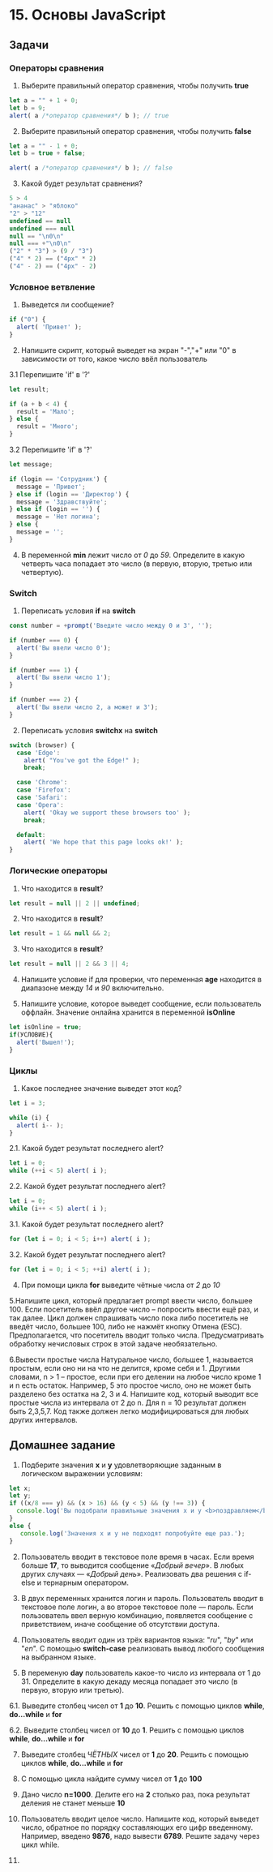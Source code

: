 # 15. Основы JavaScript

## Задачи

### Операторы сравнения

1. Выберите правильный оператор сравнения, чтобы получить **true**
```javascript
let a = "" + 1 + 0;
let b = 9;
alert( a /*оператор сравнения*/ b ); // true
```

2. Выберите правильный оператор сравнения, чтобы получить **false**
```javascript
let a = "" - 1 + 0;
let b = true + false;

alert( a /*оператор сравнения*/ b ); // false
```

3. Какой будет результат сравнения?
```javascript
5 > 4
"ананас" > "яблоко"
"2" > "12"
undefined == null
undefined === null
null == "\n0\n"
null === +"\n0\n"
("2" * "3") > (9 / "3")
("4" * 2) == ("4px" * 2)
("4" - 2) == ("4px" - 2)
```

### Условное ветвление

1. Выведется ли сообщение?
```javascript
if ("0") {
  alert( 'Привет' );
}
```

2. Напишите скрипт, который выведет на экран "-","+" или "0" в зависимости от того, какое число ввёл пользователь

3.1 Перепишите 'if' в '?'
```javascript
let result;

if (a + b < 4) {
  result = 'Мало';
} else {
  result = 'Много';
}
```

3.2 Перепишите 'if' в '?'
```javascript
let message;

if (login == 'Сотрудник') {
  message = 'Привет';
} else if (login == 'Директор') {
  message = 'Здравствуйте';
} else if (login == '') {
  message = 'Нет логина';
} else {
  message = '';
}
```

4. В переменной **min** лежит число от _0_ до _59_. Определите в какую четверть часа попадает это число (в первую, вторую, третью или четвертую).

###  Switch

1. Переписать условия **if** на **switch**
```javascript
const number = +prompt('Введите число между 0 и 3', '');

if (number === 0) {
  alert('Вы ввели число 0');
}

if (number === 1) {
  alert('Вы ввели число 1');
}

if (number === 2) {
  alert('Вы ввели число 2, а может и 3');
}
```

2. Переписать условия **switchx** на **switch**
```javascript
switch (browser) {
  case 'Edge':
    alert( "You've got the Edge!" );
    break;

  case 'Chrome':
  case 'Firefox':
  case 'Safari':
  case 'Opera':
    alert( 'Okay we support these browsers too' );
    break;

  default:
    alert( 'We hope that this page looks ok!' );
}
```

###  Логические операторы

1. Что находится в **result**?
```javascript
let result = null || 2 || undefined;
```

2. Что находится в **result**?
```javascript
let result = 1 && null && 2;
```

3. Что находится в **result**?
```javascript
let result = null || 2 && 3 || 4;
```

4. Напишите условие if для проверки, что переменная **age** находится в диапазоне между _14_ и _90_ включительно.

5. Напишите условие, которое выведет сообщение, если пользователь оффлайн. Значение онлайна хранится в переменной **isOnline**
```javascript
let isOnline = true;
if(УСЛОВИЕ){
  alert('Вышел!');
}
```

### Циклы

1. Какое последнее значение выведет этот код?
```javascript
let i = 3;

while (i) {
  alert( i-- );
}
```

2.1. Какой будет результат последнего alert?
```javascript
let i = 0;
while (++i < 5) alert( i );
```

2.2. Какой будет результат последнего alert?
```javascript
let i = 0;
while (i++ < 5) alert( i );
```

3.1. Какой будет результат последнего alert?
```javascript
for (let i = 0; i < 5; i++) alert( i );
```

3.2. Какой будет результат последнего alert?
```javascript
for (let i = 0; i < 5; ++i) alert( i );
```

4. При помощи цикла **for** выведите чётные числа от _2_ до _10_

5.Напишите цикл, который предлагает prompt ввести число, большее 100. Если посетитель ввёл другое число – попросить ввести ещё раз, и так далее.
Цикл должен спрашивать число пока либо посетитель не введёт число, большее 100, либо не нажмёт кнопку Отмена (ESC).
Предполагается, что посетитель вводит только числа. Предусматривать обработку нечисловых строк в этой задаче необязательно.

6.Вывести простые числа
Натуральное число, большее 1, называется простым, если оно ни на что не делится, кроме себя и 1.
Другими словами, n > 1 – простое, если при его делении на любое число кроме 1 и n есть остаток.
Например, 5 это простое число, оно не может быть разделено без остатка на 2, 3 и 4.
Напишите код, который выводит все простые числа из интервала от 2 до n.
Для n = 10 результат должен быть 2,3,5,7.
Код также должен легко модифицироваться для любых других интервалов.

## Домашнее задание

1. Подберите значения **x** и **y** удовлетворяющие заданным в логическом выражении условиям:
```javascript
let x;
let y;
if ((x/8 === y) && (x > 16) && (y < 5) && (y !== 3)) {
  console.log('Вы подобрали правильные значения x и y <b>поздравляем</b>!');
}
else {
   console.log('Значения x и y не подходят попробуйте еще раз.');
}
```

2. Пользователь вводит в текстовое поле время в часах. Если время больше **17**, то выводится сообщение «_Добрый вечер_». В любых других случаях — «_Добрый день_». Реализовать два решения с if-else и тернарным оператором.

3. В двух переменных хранится логин и пароль. Пользователь вводит в текстовое поле логин, а во второе текстовое поле — пароль. Если пользователь ввел верную комбинацию, появляется сообщение с приветствием, иначе сообщение об отсутствии доступа.

4. Пользователь вводит один из трёх вариантов языка: "_ru_", "_by_" или "_en_". С помощью **switch-case** реализовать вывод любого сообщения на выбранном языке.

5. В переменyю **day** пользователь какое-то число из интервала от 1 до 31. Определите в какую декаду месяца попадает это число (в первую, вторую или третью).

6.1. Выведите столбец чисел от **1** до **10**. Решить с помощью циклов **while**, **do...while** и **for**

6.2. Выведите столбец чисел от **10** до **1**. Решить с помощью циклов **while**, **do...while** и **for**

7. Выведите столбец _ЧЁТНЫХ_ чисел от **1** до **20**. Решить с помощью циклов **while**, **do...while** и **for**

8. С помощью цикла найдите сумму чисел от **1** до **100**

9. Дано число **n=1000**. Делите его на **2** столько раз, пока результат деления не станет меньше **10**

10. Пользователь вводит целое число. Напишите код, который выведет число, обратное по порядку составляющих его цифр введенному. Например, введено **9876**, надо вывести **6789**. Решите задачу через цикл while.

11. 
